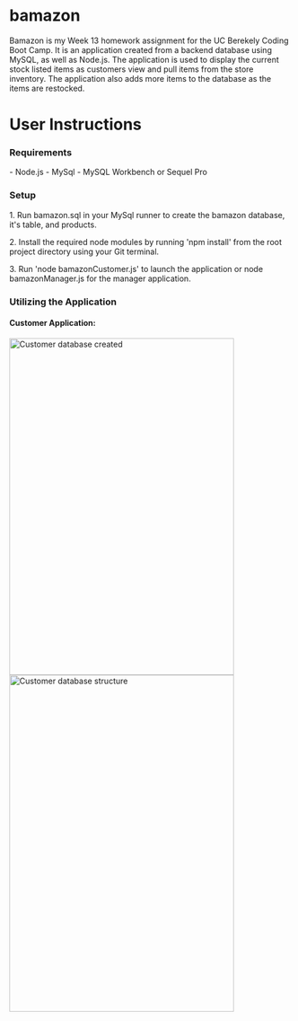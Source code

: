 # bamazon

Bamazon is my Week 13 homework assignment for the UC Berekely Coding Boot Camp. It is an application created from a backend database using MySQL, as well as Node.js. The application is used to display the current stock listed items as customers view and pull items from the store inventory. The application also adds more items to the database as the items are restocked.

<h1>User Instructions</h1>
<h3>Requirements</h3>
- Node.js
- MySql
- MySQL Workbench or Sequel Pro
<h3>Setup</h3>
<p>1. Run bamazon.sql in your MySql runner to create the bamazon database, it's table, and products.</p>
<p>2. Install the required node modules by running 'npm install' from the root project directory using your Git terminal.</p>
<p>3. Run 'node bamazonCustomer.js' to launch the application or node bamazonManager.js for the manager application.</p>
<h3>Utilizing the Application</p>
<h4>Customer Application:</h4>
<img src="./images/databaseCreate" alt="Customer database created" width="400px" height="600px">
<img src="./images/databaseStructure" alt="Customer database structure" width="400px" height="600px">
